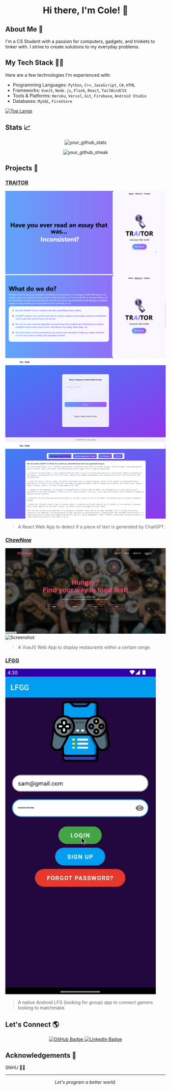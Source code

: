 <!-- Header -->
<h1 align="center">Hi there, I'm Cole! 👋</h1>

<!-- Introduction -->
## About Me 📖
I'm a CS Student with a passion for computers, gadgets, and trinkets to tinker with. I strive to create solutions to my everyday problems.

<!-- Tech Stack -->
## My Tech Stack 👨‍💻
Here are a few technologies I'm experienced with:

- Programming Languages: `Python`, `C++`, `JavaScript`, `C#`, `HTML`
- Frameworks: `VueJS`, `Node.js`, `Flask`, `React`, `TailWindCSS`
- Tools & Platforms: `Heroku`, `Vercel`, `Git`, `Firebase`, `Android Studio`
- Databases: `MySQL`, `FireStore`

[![Top Langs](https://github-readme-stats.vercel.app/api/top-langs/?username=ColeGarboski)](https://github.com/anuraghazra/github-readme-stats)

<!-- Stats -->
## Stats 📈
<p align="center">
  <img src="https://github-readme-stats.vercel.app/api?username=ColeGarboski&show_icons=true&theme=radical" alt="your_github_stats">
</p>

<!-- Streak Stats -->
<p align="center">
  <img src="https://github-readme-streak-stats.herokuapp.com/?user=ColeGarboski&theme=dark" alt="your_github_streak">
</p>

<!-- Projects -->
## Projects 💼

### [TRAITOR](https://github.com/ColeGarboski/TRAITOR)
![](TRAITORSplash.gif)
![Screenshot](TRAITORAbout.png)
![Screenshot](TRAITORHome.png)
![Screenshot](TRAITORResults.png)
> A React Web App to detect if a piece of text is generated by ChatGPT. 

### [ChowNow](https://github.com/ColeGarboski/ChowNow)
![Screenshot](chownowhome.png)
![Screenshot](chownowfood.png)
> A VueJS Web App to display restaurants within a certain range.

### [LFGG](https://github.com/ColeGarboski/LFGG)
![Screenshot](lffglogin.png)
> A native Android LFG (looking for group) app to connect gamers looking to matchmake. 

<!-- Social Links -->
## Let's Connect 🌎
<p align="center">
  <!-- GitHub -->
  <a href="https://github.com/ColeGarboski">
    <img src="https://img.shields.io/badge/GitHub-100000?style=for-the-badge&logo=github&logoColor=white" alt="GitHub Badge">
  </a>
  <!-- LinkedIn -->
  <a href="https://www.linkedin.com/in/cole-garboski-03a640294/">
    <img src="https://img.shields.io/badge/LinkedIn-0077B5?style=for-the-badge&logo=linkedin&logoColor=white" alt="LinkedIn Badge">
  </a>
  <!-- Other social media -->
  <!-- Add other social media links as needed -->
</p>

<!-- Acknowledgements -->
## Acknowledgements 🙏
<!-- Show your appreciation to those who have helped you -->
SNHU 💛💙
<!-- Footer -->
---
<p align="center">
  <i>Let's program a better world.</i>
</p>
